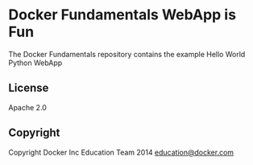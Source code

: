 Docker Fundamentals WebApp is Fun
==========================

The Docker Fundamentals repository contains the example Hello World Python WebApp

## License

Apache 2.0

## Copyright

Copyright Docker Inc Education Team 2014 <education@docker.com>
